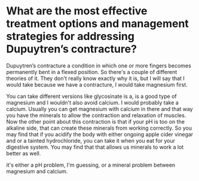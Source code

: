 # What are the most effective treatment options and management strategies for addressing Dupuytren’s contracture?

Dupuytren’s contracture a condition in which one or more fingers becomes permanently bent in a flexed position. So there's a couple of different theories of it. They don't really know exactly why it is, but I will say that I would take because we have a contracture, I would take magnesium first.

You can take different versions like glycosinate is a, is a good type of magnesium and I wouldn't also avoid calcium. I would probably take a calcium. Usually you can get magnesium with calcium in there and that way you have the minerals to allow the contraction and relaxation of muscles. Now the other point about this contraction is that if your pH is too on the alkaline side, that can create these minerals from working correctly. So you may find that if you acidify the body with either ongoing apple cider vinegar and or a tainted hydrochloride, you can take it when you eat for your digestive system. You may find that that allows us minerals to work a lot better as well.

it's either a pH problem, I'm guessing, or a mineral problem between magnesium and calcium.